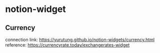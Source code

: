 # notion-widget

## Currency

connection link: https://yurutung.github.io/notion-widgets/currency.html  
reference: https://currencyrate.today/exchangerates-widget
